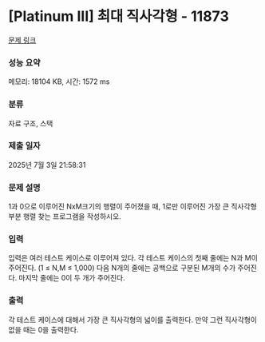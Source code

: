 # [Platinum III] 최대 직사각형 - 11873 

[문제 링크](https://www.acmicpc.net/problem/11873) 

### 성능 요약

메모리: 18104 KB, 시간: 1572 ms

### 분류

자료 구조, 스택

### 제출 일자

2025년 7월 3일 21:58:31

### 문제 설명

<p>1과 0으로 이루어진 NxM크기의 행렬이 주어졌을 때, 1로만 이루어진 가장 큰 직사각형 부분 행렬 찾는 프로그램을 작성하시오. </p>

### 입력 

 <p>입력은 여러 테스트 케이스로 이루어져 있다. 각 테스트 케이스의 첫째 줄에는 N과 M이 주어진다. (1 ≤ N,M ≤ 1,000) 다음 N개의 줄에는 공백으로 구분된 M개의 수가 주어진다. 마지막 줄에는 0이 두 개가 주어진다.</p>

### 출력 

 <p>각 테스트 케이스에 대해서 가장 큰 직사각형의 넓이를 출력한다. 만약 그런 직사각형이 없을 때는 0을 출력한다.</p>

